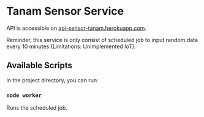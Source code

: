 # Tanam Sensor Service

API is accessible on [api-sensor-tanam.herokuapp.com](https://api-sensor-tanam.herokuapp.com).<br />

Reminder, this service is only consist of scheduled job to input random data every 10 minutes (Limitations: Unimplemented IoT).

## Available Scripts

In the project directory, you can run:

### `node worker`

Runs the scheduled job.